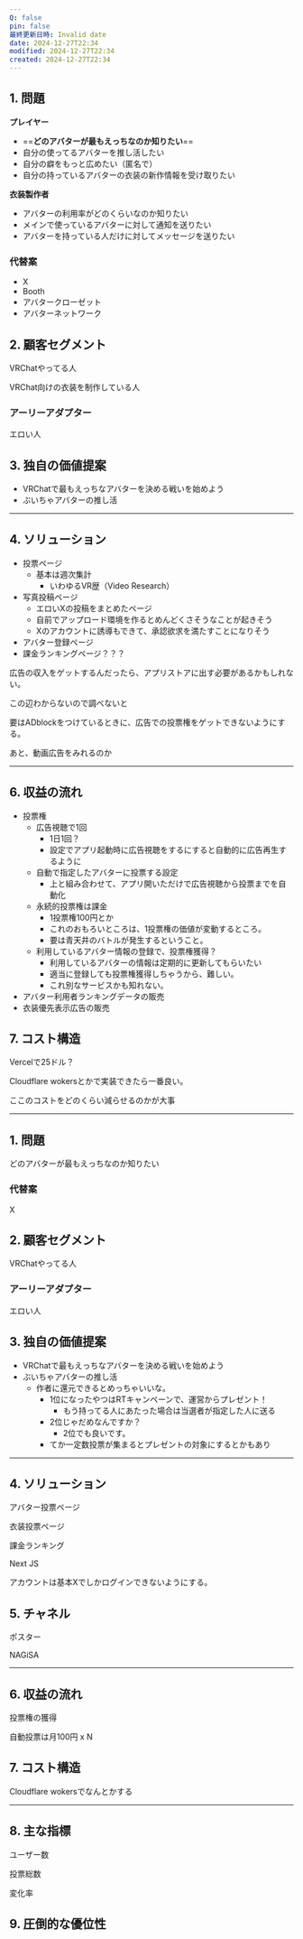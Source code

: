 ```yaml
---
Q: false
pin: false
最終更新日時: Invalid date
date: 2024-12-27T22:34
modified: 2024-12-27T22:34
created: 2024-12-27T22:34
---
```

  

  

  

  

## 1. 問題

**プレイヤー**

- ==**どのアバターが最もえっちなのか知りたい**==
- 自分の使ってるアバターを推し活したい
- 自分の癖をもっと広めたい（匿名で）
- 自分の持っているアバターの衣装の新作情報を受け取りたい

  

**衣装製作者**

- アバターの利用率がどのくらいなのか知りたい
- メインで使っているアバターに対して通知を送りたい
- アバターを持っている人だけに対してメッセージを送りたい

  

### 代替案

- X
- Booth
- アバタークローゼット
- アバターネットワーク

  

## 2. 顧客セグメント

VRChatやってる人

VRChat向けの衣装を制作している人

  

### アーリーアダプター

エロい人

  

## 3. 独自の価値提案

- VRChatで最もえっちなアバターを決める戦いを始めよう
- ぶいちゃアバターの推し活

  

---

## 4. ソリューション

- 投票ページ
    - 基本は週次集計
        - いわゆるVR歴（Video Research）
- 写真投稿ページ
    - エロいXの投稿をまとめたページ
    - 自前でアップロード環境を作るとめんどくさそうなことが起きそう
    - Xのアカウントに誘導もできて、承認欲求を満たすことになりそう
- アバター登録ページ
- 課金ランキングページ？？？

  

広告の収入をゲットするんだったら、アプリストアに出す必要があるかもしれない。

この辺わからないので調べないと

要はADblockをつけているときに、広告での投票権をゲットできないようにする。

あと、動画広告をみれるのか

  

---

  

## 6. 収益の流れ

- 投票権
    - 広告視聴で1回
        - 1日1回？
        - 設定でアプリ起動時に広告視聴をするにすると自動的に広告再生するように
    - 自動で指定したアバターに投票する設定
        - 上と組み合わせて、アプリ開いただけで広告視聴から投票までを自動化
    - 永続的投票権は課金
        - 1投票権100円とか
        - これのおもろいところは、1投票権の価値が変動するところ。
        - 要は青天井のバトルが発生するということ。
    - 利用しているアバター情報の登録で、投票権獲得？
        - 利用しているアバターの情報は定期的に更新してもらいたい
        - 適当に登録しても投票権獲得しちゃうから、難しい。
        - これ別なサービスかも知れない。
- アバター利用者ランキングデータの販売
- 衣装優先表示広告の販売

  

  

## 7. コスト構造

Vercelで25ドル？

Cloudflare wokersとかで実装できたら一番良い。

ここのコストをどのくらい減らせるのかが大事

  

  

---

  

  

## 1. 問題

どのアバターが最もえっちなのか知りたい

### 代替案

X

## 2. 顧客セグメント

VRChatやってる人

### アーリーアダプター

エロい人

## 3. 独自の価値提案

- VRChatで最もえっちなアバターを決める戦いを始めよう
- ぶいちゃアバターの推し活
    - 作者に還元できるとめっちゃいいな。
        - 1位になったやつはRTキャンペーンで、運営からプレゼント！
            - もう持ってる人にあたった場合は当選者が指定した人に送る
        - 2位じゃだめなんですか？
            - 2位でも良いです。
        - てか一定数投票が集まるとプレゼントの対象にするとかもあり

  

---

## 4. ソリューション

アバター投票ページ

衣装投票ページ

課金ランキング

Next JS

アカウントは基本Xでしかログインできないようにする。

  

## 5. チャネル

ポスター

NAGiSA

  

---

  

## 6. 収益の流れ

投票権の獲得

自動投票は月100円 x N

  

## 7. コスト構造

Cloudflare wokersでなんとかする

  

  

---

## 8. 主な指標

ユーザー数

投票総数

変化率

  

## 9. 圧倒的な優位性